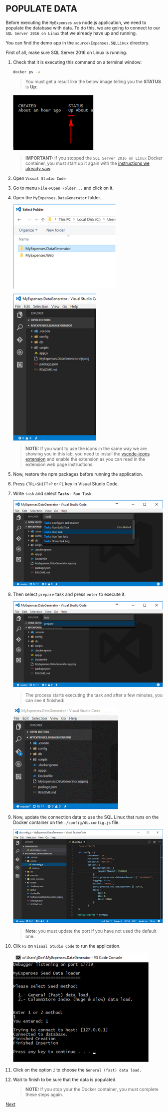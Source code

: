 # POPULATE DATA

Before executing the ``MyExpenses.web`` node.js application, we need to populate the database with data.  To do
this, we are going to connect to our ``SQL Server 2016 on Linux`` that we already have up and running.

You can find the demo app in the `source\Expenses.SQLLinux` directory. 

First of all, make sure SQL Server 2016 on Linux is running.  

1. Check that it is executing this command on a terminal window:

    ```cmd
    docker ps -a
    ```

    > You must get a result like the below image telling you the **STATUS** is **Up**:  

    ![](img/docker_ps_command_with_mssql_running.png)

    > **IMPORTANT:** If you stopped the ``SQL Server 2016 on Linux`` Docker container, you must start up it again 
    > with the [instructions we already saw](2.RunSql2016onLinux.md).

1. Open ``Visual Studio Code``

1. Go to menu ``File``->``Open Folder...`` and click on it.

1. Open the ``MyExpenses.DataGenerator`` folder.  

    ![](img/nodejs_app_dataloader_folder.png)

    ![](img/nodejs_app_dataloader_open.png)

    > **NOTE:** If you want to use the icons in the same way we are showing you in this lab, you need to
    > install the [vscode-icons extension](https://marketplace.visualstudio.com/items?itemName=robertohuertasm.vscode-icons)
    > and enable the extension as you can read in the extension web page instructions.

1. Now, restore the npm packages before running the application.
    
1. Press ``CTRL+SHIFT+P`` or ``F1`` key in Visual Studio Code.  

1. Write ``task`` and select **``Tasks``**``: Run Task``:  

    ![](img/vscode_task_datagenerator_run.png)

1. Then select ``prepare`` task and press ``enter`` to execute it:  
    
    ![](img/vscode_task_datagenerator_run_prepare.png)

    > The process starts executing the task and after a few minutes, you can see it finished:  
    
    ![](img/vscode_executing_datagenerator_task.gif)


1. Now, update the connection data to use the SQL Linux that runs on the Docker container on the ``./config/db.config.js`` file. 

    ![](img/nodejs_app_datagenerator_connection_settings.png)

    > **Note**: you must update the port if you have not used the default one.

1. Clik ``F5`` on ``Visual Studio Code`` to run the application.

    ![](img/nodejs_app_datagenerator_f5.png)

1. Click on the option *``1``* to choose the ``General (fast) data load.`` 

1. Wait to finish to be sure that the data is populated.

    > **NOTE:** If you stop your the Docker container, you must complete these steps again.

<a href="4.ConnectMyExpensesToSql.md">Next</a>
